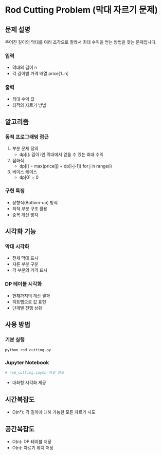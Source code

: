 # Rod Cutting Problem (막대 자르기 문제)

## 문제 설명

주어진 길이의 막대를 여러 조각으로 잘라서 최대 수익을 얻는 방법을 찾는 문제입니다.

### 입력

- 막대의 길이 n
- 각 길이별 가격 배열 price[1..n]

### 출력

- 최대 수익 값
- 최적의 자르기 방법

## 알고리즘

### 동적 프로그래밍 접근

1. 부분 문제 정의
   - dp[i]: 길이 i인 막대에서 얻을 수 있는 최대 수익
2. 점화식
   - dp[i] = max(price[j] + dp[i-j-1]) for j in range(i)
3. 베이스 케이스
   - dp[0] = 0

### 구현 특징

- 상향식(Bottom-up) 방식
- 최적 부분 구조 활용
- 중복 계산 방지

## 시각화 기능

### 막대 시각화

- 전체 막대 표시
- 자른 부분 구분
- 각 부분의 가격 표시

### DP 테이블 시각화

- 현재까지의 계산 결과
- 히트맵으로 값 표현
- 단계별 진행 상황

## 사용 방법

### 기본 실행

```python
python rod_cutting.py
```

### Jupyter Notebook

```python
# rod_cutting.ipynb 파일 참조
```

- 대화형 시각화 제공

## 시간복잡도

- O(n²): 각 길이에 대해 가능한 모든 자르기 시도

## 공간복잡도

- O(n): DP 테이블 저장
- O(n): 자르기 위치 저장
